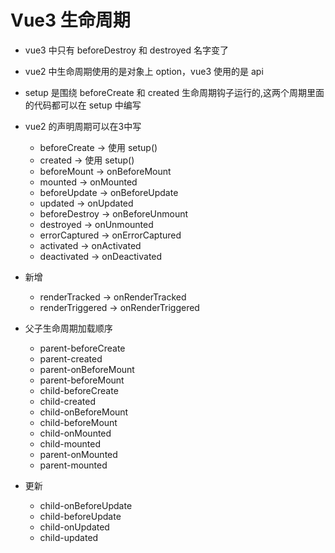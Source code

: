 # Vue3 生命周期

- vue3 中只有 beforeDestroy 和 destroyed 名字变了
- vue2 中生命周期使用的是对象上 option，vue3 使用的是 api
- setup 是围绕 beforeCreate 和 created 生命周期钩子运行的,这两个周期里面的代码都可以在 setup 中编写
- vue2 的声明周期可以在3中写
  - beforeCreate -> 使用 setup()
  - created    -> 使用 setup()
  - beforeMount  -> onBeforeMount
  - mounted    -> onMounted
  - beforeUpdate -> onBeforeUpdate
  - updated    -> onUpdated
  - beforeDestroy -> onBeforeUnmount
  - destroyed   -> onUnmounted
  - errorCaptured -> onErrorCaptured
  - activated   -> onActivated
  - deactivated  -> onDeactivated

- 新增
  - renderTracked  -> onRenderTracked
  - renderTriggered -> onRenderTriggered
- 父子生命周期加载顺序
  - parent-beforeCreate
  - parent-created
  - parent-onBeforeMount
  - parent-beforeMount
  - child-beforeCreate
  - child-created
  - child-onBeforeMount
  - child-beforeMount
  - child-onMounted
  - child-mounted
  - parent-onMounted
  - parent-mounted
- 更新
  - child-onBeforeUpdate
  - child-beforeUpdate
  - child-onUpdated
  - child-updated